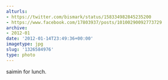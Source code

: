 ```yaml
---
alturls:
- https://twitter.com/bismark/status/158334982845235200
- https://www.facebook.com/17803937/posts/10100290092773729
archive:
- 2012-01
date: '2012-01-14T23:49:36+00:00'
imagetype: jpg
slug: '1326584976'
type: photo
---
```


saimin for lunch.
